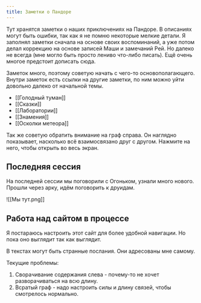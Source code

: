 ```yaml
---
title: Заметки о Пандоре
---
```



Тут хранятся заметки о наших приключениях на Пандоре. В описаниях могут быть ошибки, так как я не помню некоторые мелкие детали. Я заполнял заметки сначала на основе своих воспоминаний, а уже потом делал коррекцию на основе записей Маши и замечаний Рей. Но далеко не всегда (мне могло быть просто лениво что-либо писать). Ещё очень многое предстоит дописать сюда.

Заметок много, поэтому советую начать с чего-то основополагающего. Внутри заметок есть ссылки на другие заметки, по ним можно уйти довольно далеко от начальной темы. 

- [[Голодный туман]]
- [[Сказки]]
- [[Лаборатории]]
- [[Знамения]]
- [[Осколки метеора]]

Так же советую обратить внимание на граф справа. Он наглядно показывает, насколько всё взаимосвязано друг с другом. Нажмите на него, чтобы открыть во весь экран.

## Последняя сессия

На последней сессии мы поговорили с Огоньком, узнали много нового. Прошли через арку, идём поговорить к друидам.

![[Мы тут.png]]


## Работа над сайтом в процессе 

Я постараюсь настроить этот сайт для более удобной навигации. Но пока оно выглядит так как выглядит. 

В текстах могут быть странные послания. Они адресованы мне самому.

Текущие проблемы:
1) Сворачивание содержания слева - почему-то не хочет разворачиваться на всю длину.
2) Всратый граф - надо настроить силы и длину связей, чтобы смотрелось нормально.